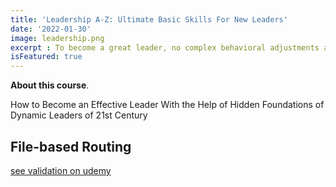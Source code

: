 ```yaml
---
title: 'Leadership A-Z: Ultimate Basic Skills For New Leaders'
date: '2022-01-30'
image: leadership.png
excerpt : To become a great leader, no complex behavioral adjustments are needed. Your passion and dedication to your organization's goals has already been communicated well to your coworkers and team members, which in turn helps you better showcase your leadership abilities.
isFeatured: true
--- 
```



 **About this course**.

How to Become an Effective Leader With the Help of Hidden Foundations of Dynamic Leaders of 21st Century
## File-based Routing

[see validation on udemy](https://www.udemy.com/course/leadership-a-z-ultimate-basic-skills-for-new-leaders/learn/lecture/28429396?start=0#overview)


